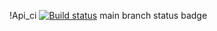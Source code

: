 !Api_ci [![Build status](https://ci.appveyor.com/api/projects/status/e2s8bvopiq2pq933?svg=true)](https://ci.appveyor.com/project/Turskov/api-ci)
main branch status badge